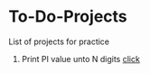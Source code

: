 # To-Do-Projects
List of projects for practice
1. Print PI value unto N digits
[click](https://github.com/sunshine399/pigenrator.git)

